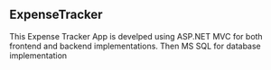 ## ExpenseTracker
This Expense Tracker App is develped using ASP.NET MVC for both frontend and backend implementations. Then MS SQL for database implementation

